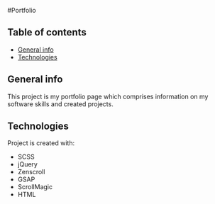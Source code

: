 #Portfolio

## Table of contents
* [General info](#general-info)
* [Technologies](#technologies)

## General info
This project is my portfolio page which comprises information on my software skills and created projects.
	
## Technologies
Project is created with:
* SCSS
* jQuery
* Zenscroll
* GSAP
* ScrollMagic
* HTML
